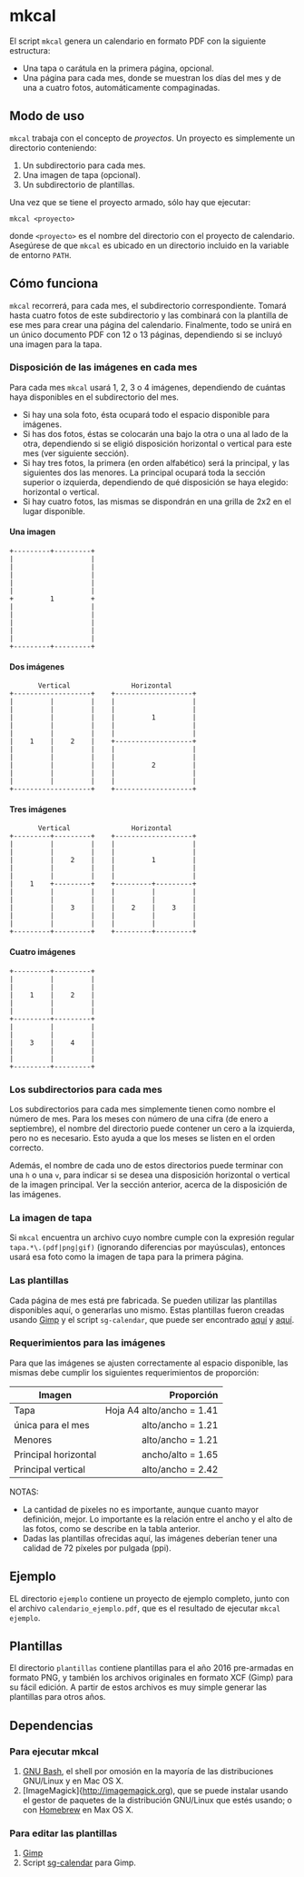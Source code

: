# mkcal

El script `mkcal` genera un calendario en formato PDF con la siguiente estructura:

* Una tapa o carátula en la primera página, opcional.
* Una página para cada mes, donde se muestran los días del mes y de una a cuatro fotos, automáticamente compaginadas.

## Modo de uso

`mkcal` trabaja con el concepto de *proyectos*. Un proyecto es simplemente un directorio conteniendo:

1. Un subdirectorio para cada mes.
2. Una imagen de tapa (opcional).
3. Un subdirectorio de plantillas.

Una vez que se tiene el proyecto armado, sólo hay que ejecutar:

```
mkcal <proyecto>
```

donde `<proyecto>` es el nombre del directorio con el proyecto de calendario. Asegúrese de que `mkcal` es ubicado en un directorio incluido en la variable de entorno `PATH`.

## Cómo funciona

`mkcal` recorrerá, para cada mes, el subdirectorio correspondiente. Tomará hasta cuatro fotos de este subdirectorio y las combinará con la plantilla de ese mes para crear una página del calendario. Finalmente, todo se unirá en un único documento PDF con 12 o 13 páginas, dependiendo si se incluyó una imagen para la tapa.

### Disposición de las imágenes en cada mes

Para cada mes `mkcal` usará 1, 2, 3 o 4 imágenes, dependiendo de cuántas haya disponibles en el subdirectorio del mes.

* Si hay una sola foto, ésta ocupará todo el espacio disponible para imágenes.
* Si has dos fotos, éstas se colocarán una bajo la otra o una al lado de la otra, dependiendo si se eligió disposición horizontal o vertical para este mes (ver siguiente sección).
* Si hay tres fotos, la primera (en orden alfabético) será la principal, y las siguientes dos las menores. La principal ocupará toda la sección superior o izquierda, dependiendo de qué disposición se haya elegido: horizontal o vertical.
* Si hay cuatro fotos, las mismas se dispondrán en una grilla de 2x2 en el lugar disponible.

#### Una imagen

```
+---------+---------+
|                   |
|                   |
|                   |
|                   |
|                   |
+         1         +
|                   |
|                   |
|                   |
|                   |
|                   |
+---------+---------+
```

#### Dos imágenes

```
       Vertical               Horizontal
+-------------------+    +-------------------+
|         |         |    |                   |
|         |         |    |                   |
|         |         |    |         1         |
|         |         |    |                   |
|         |         |    |                   |
|    1    |    2    |    +-------------------+
|         |         |    |                   |
|         |         |    |                   |
|         |         |    |         2         |
|         |         |    |                   |
|         |         |    |                   |
+-------------------+    +-------------------+
```

#### Tres imágenes

```
       Vertical               Horizontal
+---------+---------+    +-------------------+
|         |         |    |                   |
|         |         |    |                   |
|         |    2    |    |         1         |
|         |         |    |                   |
|         |         |    |                   |
|    1    +---------+    +---------+---------+
|         |         |    |         |         |
|         |         |    |         |         |
|         |    3    |    |    2    |    3    |
|         |         |    |         |         |
|         |         |    |         |         |
+---------+---------+    +---------+---------+
```

#### Cuatro imágenes

```
+---------+---------+
|         |         |
|         |         |
|    1    |    2    |
|         |         |
|         |         |
+---------+---------+
|         |         |
|         |         |
|    3    |    4    |
|         |         |
|         |         |
+---------+---------+
```

### Los subdirectorios para cada mes

Los subdirectorios para cada mes simplemente tienen como nombre el número de mes. Para los meses con número de una cifra (de enero a septiembre), el nombre del directorio puede contener un cero a la izquierda, pero no es necesario. Esto ayuda a que los meses se listen en el orden correcto.

Además, el nombre de cada uno de estos directorios puede terminar con una `h` o una `v`, para indicar si se desea una disposición horizontal o vertical de la imagen principal. Ver la sección anterior, acerca de la disposición de las imágenes.

### La imagen de tapa

Si `mkcal` encuentra un archivo cuyo nombre cumple con la expresión regular `tapa.*\.(pdf|png|gif)` (ignorando diferencias por mayúsculas), entonces usará esa foto como la imagen de tapa para la primera página.

### Las plantillas

Cada página de mes está pre fabricada. Se pueden utilizar las plantillas disponibles aquí, o generarlas uno mismo. Estas plantillas fueron creadas usando [Gimp](http://www.gimp.org/) y el script `sg-calendar`, que puede ser encontrado [aquí](http://chiselapp.com/user/saulgoode/repository/script-fu/wiki?name=sg-calendar) y [aquí](http://gimpscripts.com/2012/01/calendar/).

### Requerimientos para las imágenes

Para que las imágenes se ajusten correctamente al espacio disponible, las mismas debe cumplir los siguientes requerimientos de proporción:

| Imagen               | Proporción                |
| -------------------- | -------------------------:|
| Tapa                 | Hoja A4 alto/ancho = 1.41 |
| única para el mes    | alto/ancho = 1.21         |
| Menores              | alto/ancho = 1.21         |
| Principal horizontal | ancho/alto = 1.65         |
| Principal vertical   | alto/ancho = 2.42         |

NOTAS:
* La cantidad de pixeles no es importante, aunque cuanto mayor definición, mejor. Lo importante es la relación entre el ancho y el alto de las fotos, como se describe en la tabla anterior.
* Dadas las plantillas ofrecidas aquí, las imágenes deberían tener una calidad de 72 píxeles por pulgada (ppi).

## Ejemplo

EL directorio `ejemplo` contiene un proyecto de ejemplo completo, junto con el archivo `calendario_ejemplo.pdf`, que es el resultado de ejecutar `mkcal ejemplo`.

## Plantillas

El directorio `plantillas` contiene plantillas para el año 2016 pre-armadas en formato PNG, y también los archivos originales en formato XCF (Gimp) para su fácil edición. A partir de estos archivos es muy simple generar las plantillas para otros años.

## Dependencias

### Para ejecutar mkcal

1. [GNU Bash](https://www.gnu.org/software/bash/), el shell por omosión en la mayoría de las distribuciones GNU/Linux y en Mac OS X.
2. [ImageMagick]{http://imagemagick.org), que se puede instalar usando el gestor de paquetes de la distribución GNU/Linux que estés usando; o con [Homebrew](http://brew.sh/) en Max OS X.

### Para editar las plantillas

1. [Gimp](http://www.gimp.org/)
2. Script [sg-calendar](http://gimpscripts.com/2012/01/calendar/) para Gimp.

